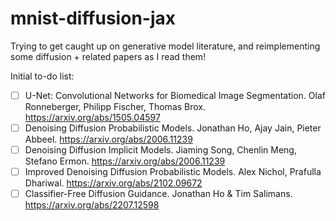 # mnist-diffusion-jax

Trying to get caught up on generative model literature, and reimplementing some
diffusion + related papers as I read them!

Initial to-do list:

- [ ] U-Net: Convolutional Networks for Biomedical Image Segmentation. Olaf Ronneberger, Philipp Fischer, Thomas Brox. https://arxiv.org/abs/1505.04597
- [ ] Denoising Diffusion Probabilistic Models. Jonathan Ho, Ajay Jain, Pieter Abbeel. https://arxiv.org/abs/2006.11239
- [ ] Denoising Diffusion Implicit Models. Jiaming Song, Chenlin Meng, Stefano Ermon. https://arxiv.org/abs/2006.11239
- [ ] Improved Denoising Diffusion Probabilistic Models. Alex Nichol, Prafulla Dhariwal. https://arxiv.org/abs/2102.09672
- [ ] Classifier-Free Diffusion Guidance. Jonathan Ho & Tim Salimans. https://arxiv.org/abs/2207.12598
